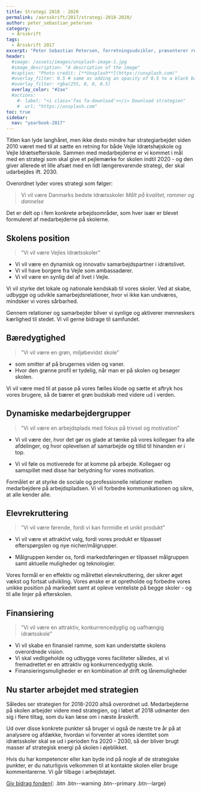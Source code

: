 ```yaml
---
title: Strategi 2018 - 2020
permalink: /aarsskrift/2017/strategi-2018-2020/
author: peter_sebastian_petersen
category:
  - Årsskrift
tags:
  - Årsskrift 2017
excerpt: "Peter Sebastian Petersen, forretningsudvikler, præsenterer retningen for Vejle Idrætshøjskole og Vejle Idrætsefterskole i perioden fra 2018 - 2020. En strategi udarbejdet med alle ansatte på skolen."
header:
  #image: /assets/images/unsplash-image-1.jpg
  #image_description: "A description of the image"
  #caption: "Photo credit: [**Unsplash**](https://unsplash.com)"
  #overlay_filter: 0.5 # same as adding an opacity of 0.5 to a black background
  #overlay_filter: rgba(255, 0, 0, 0.5)
  overlay_color: "#2ae"
  #actions:
    #- label: "<i class='fas fa-download'></i> Download strategien"
    #  url: "https://unsplash.com"
toc: true
sidebar:
  nav: "yearbook-2017"
---
```


Titlen kan lyde langhåret, men ikke desto mindre har strategiarbejdet siden 2010 været med til at sætte en retning for både Vejle Idrætshøjskole og Vejle Idrætsefterskole. Sammen med medarbejderne er vi kommet i mål med en strategi som skal give et pejlemærke for skolen indtil 2020 - og den giver allerede et lille afsæt med en lidt længerevarende strategi, der skal udarbejdes ift. 2030.

Overordnet lyder vores strategi som følger:

> Vi vil være Danmarks bedste Idrætsskoler
> _Målt på kvalitet, rammer og dannelse_

Det er delt op i fem konkrete arbejdsområder, som hver især er blevet formuleret af medarbejderne på skolerne.

## Skolens position

> ”Vi vil være Vejles Idrætsskoler”

* Vi vil være en dynamisk og innovativ samarbejdspartner i idrætslivet.
* Vi vil have borgere fra Vejle som ambassadører.
* Vi vil være en synlig del af livet i Vejle.

Vi vil styrke det lokale og nationale kendskab til vores skoler. Ved at skabe, udbygge og udvikle samarbejdsrelationer, hvor vi ikke kan undværes, mindsker vi vores sårbarhed.

Gennem relationer og samarbejder bliver vi synlige og aktiverer menneskers kærlighed til stedet. Vi vil gerne bidrage til samfundet.

## Bæredygtighed

> ”Vi vil være en grøn, miljøbevidst skole”

* som smitter af på brugernes viden og vaner.
* Hvor den grønne profil er tydelig, når man er på skolen og besøger skolen.

Vi vil være med til at passe på vores fælles klode og sætte et aftryk hos vores brugere, så de bærer et grøn budskab med videre ud i verden.

## Dynamiske medarbejdergrupper

> ”Vi vil være en arbejdsplads med fokus på trivsel og motivation”

* Vi vil være der, hvor det gør os glade at tænke på vores kollegaer fra alle afdelinger, og hvor oplevelsen af samarbejde og tillid til hinanden er i top.

* Vi vil føle os motiverede for at komme på arbejde. Kollegaer og samspillet med disse har betydning for vores motivation.

Formålet er at styrke de sociale og professionelle relationer mellem medarbejdere på arbejdspladsen. Vi vil forbedre kommunikationen og sikre, at alle kender alle.

## Elevrekruttering

> ”Vi vil være førende, fordi vi kan formidle et unikt produkt”

* Vi vil være et attraktivt valg, fordi vores produkt er tilpasset efterspørgslen og nye nicher/målgrupper.

* Målgruppen kender os, fordi markedsføringen er tilpasset målgruppen samt aktuelle muligheder og teknologier.

Vores formål er en effektiv og målrettet elevrekruttering, der sikrer øget vækst og fortsat udvikling. Vores ønske er at opretholde og forbedre vores unikke position på markedet samt at opleve venteliste på begge skoler - og til alle linjer på efterskolen.

## Finansiering

> ”Vi vil være en attraktiv, konkurrencedygtig og uafhængig idrætsskole”

* Vi vil skabe en finansiel ramme, som kan understøtte skolens overordnede vision.
* Vi skal vedligeholde og udbygge vores faciliteter således, at vi fremadrettet er en attraktiv og konkurrencedygtig skole.
* Finansieringsmuligheder er en kombination af drift og lånemuligheder

## Nu starter arbejdet med strategien

Således ser strategien for 2018-2020 altså overordnet ud. Medarbejderne på skolen arbejder videre med strategien, og i løbet af 2018 udmønter den sig i flere tiltag, som du kan læse om i næste årsskrift.

Ud over disse konkrete punkter så bruger vi også de næste tre år på at analysere og afdække, hvordan vi forventer at vores identitet som idrætsskoler skal se ud i perioden fra 2020 - 2030, så der bliver brugt masser af strategisk energi på skolen i øjeblikket.

Hvis du har kompetencer eller kan byde ind på nogle af de strategiske punkter, er du naturligvis velkommen til at kontakte skolen eller bruge kommentarerne. Vi går tilbage i arbejdstøjet.

[<i class='fas fa-money-bill-alt'></i> Giv bidrag fonden](http://fond.vih.dk){: .btn .btn--warning .btn--primary .btn--large}
